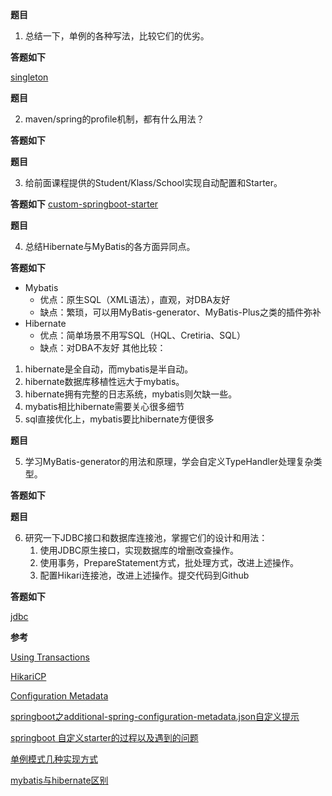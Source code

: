 **题目**
1. 总结一下，单例的各种写法，比较它们的优劣。

**答题如下**

[singleton](https://github.com/Rookie45/JAVA-000/tree/main/Week_05/springboot/src/main/java/com/sl/java00/springboot/homework/lesson10/singleton)

**题目**

2. maven/spring的profile机制，都有什么用法？

**答题如下**

**题目**

3. 给前面课程提供的Student/Klass/School实现自动配置和Starter。

**答题如下**
[custom-springboot-starter](https://github.com/Rookie45/JAVA-000/tree/main/Week_05/custom-springboot-starter)

**题目**

4. 总结Hibernate与MyBatis的各方面异同点。

**答题如下**

- Mybatis
  - 优点：原生SQL（XML语法），直观，对DBA友好
  - 缺点：繁琐，可以用MyBatis-generator、MyBatis-Plus之类的插件弥补
- Hibernate
  - 优点：简单场景不用写SQL（HQL、Cretiria、SQL）
  - 缺点：对DBA不友好 
其他比较：
1. hibernate是全自动，而mybatis是半自动。
2. hibernate数据库移植性远大于mybatis。
3. hibernate拥有完整的日志系统，mybatis则欠缺一些。
4. mybatis相比hibernate需要关心很多细节
5. sql直接优化上，mybatis要比hibernate方便很多

**题目**

5. 学习MyBatis-generator的用法和原理，学会自定义TypeHandler处理复杂类型。

**答题如下**

**题目**

6. 研究一下JDBC接口和数据库连接池，掌握它们的设计和用法：
   1. 使用JDBC原生接口，实现数据库的增删改查操作。
   2. 使用事务，PrepareStatement方式，批处理方式，改进上述操作。
   3. 配置Hikari连接池，改进上述操作。提交代码到Github  

**答题如下**

[jdbc](https://github.com/Rookie45/JAVA-000/tree/main/Week_05/springboot/src/main/java/com/sl/java00/springboot/homework/lesson10/jdbc)

**参考**

[Using Transactions](https://docs.oracle.com/javase/tutorial/jdbc/basics/transactions.html)

[HikariCP](https://github.com/brettwooldridge/HikariCP#configuration-knobs-baby)

[Configuration Metadata](https://docs.spring.io/spring-boot/docs/2.1.7.RELEASE/reference/html/configuration-metadata.html#configuration-metadata-format)

[springboot之additional-spring-configuration-metadata.json自定义提示](https://www.cnblogs.com/Purgeyao/p/11439555.html)

[springboot 自定义starter的过程以及遇到的问题](https://www.codenong.com/jsc63b8d1dead8/)

[单例模式几种实现方式](https://www.cnblogs.com/ngy0217/p/9006716.html)

[mybatis与hibernate区别](https://blog.csdn.net/wangpeng047/article/details/17038659)

